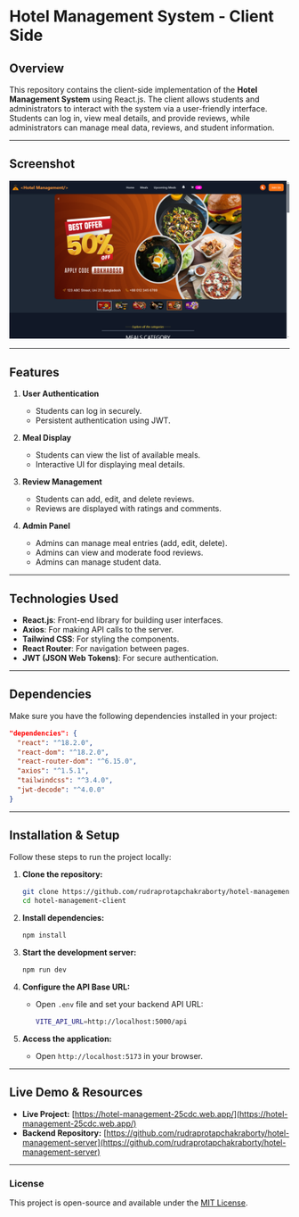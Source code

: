 # Hotel Management System - Client Side

## Overview
This repository contains the client-side implementation of the **Hotel Management System** using React.js. The client allows students and administrators to interact with the system via a user-friendly interface. Students can log in, view meal details, and provide reviews, while administrators can manage meal data, reviews, and student information.

---

## Screenshot
![Hotel Management System](/src/assets/screenshot.png)

---

## Features
1. **User Authentication**
   - Students can log in securely.
   - Persistent authentication using JWT.

2. **Meal Display**
   - Students can view the list of available meals.
   - Interactive UI for displaying meal details.

3. **Review Management**
   - Students can add, edit, and delete reviews.
   - Reviews are displayed with ratings and comments.

4. **Admin Panel**
   - Admins can manage meal entries (add, edit, delete).
   - Admins can view and moderate food reviews.
   - Admins can manage student data.

---

## Technologies Used
- **React.js**: Front-end library for building user interfaces.
- **Axios**: For making API calls to the server.
- **Tailwind CSS**: For styling the components.
- **React Router**: For navigation between pages.
- **JWT (JSON Web Tokens)**: For secure authentication.

---

## Dependencies
Make sure you have the following dependencies installed in your project:
```json
"dependencies": {
  "react": "^18.2.0",
  "react-dom": "^18.2.0",
  "react-router-dom": "^6.15.0",
  "axios": "^1.5.1",
  "tailwindcss": "^3.4.0",
  "jwt-decode": "^4.0.0"
}
```
---

## Installation & Setup
Follow these steps to run the project locally:

1. **Clone the repository:**
   ```sh
   git clone https://github.com/rudraprotapchakraborty/hotel-management-client.git
   cd hotel-management-client
   ```

2. **Install dependencies:**
   ```sh
   npm install
   ```

3. **Start the development server:**
   ```sh
   npm run dev
   ```

4. **Configure the API Base URL:**
   - Open `.env` file and set your backend API URL:
     ```sh
     VITE_API_URL=http://localhost:5000/api
     ```

5. **Access the application:**
   - Open `http://localhost:5173` in your browser.

---

## Live Demo & Resources
- **Live Project:** [https://hotel-management-25cdc.web.app/](https://hotel-management-25cdc.web.app/)
- **Backend Repository:** [https://github.com/rudraprotapchakraborty/hotel-management-server](https://github.com/rudraprotapchakraborty/hotel-management-server)
---

### License
This project is open-source and available under the [MIT License](LICENSE).

